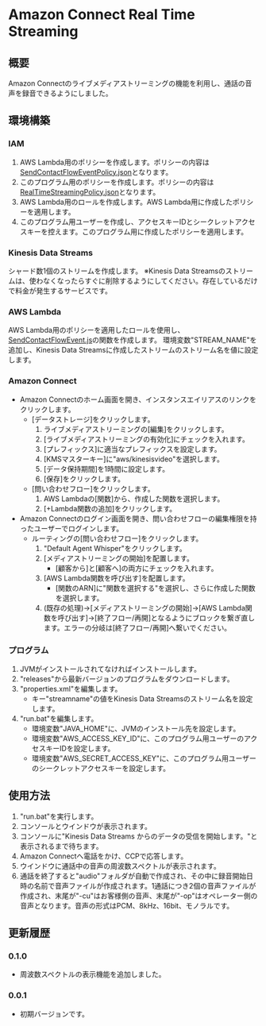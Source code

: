# Amazon Connect Real Time Streaming

## 概要

Amazon Connectのライブメディアストリーミングの機能を利用し、通話の音声を録音できるようにしました。

## 環境構築

### IAM

1. AWS Lambda用のポリシーを作成します。ポリシーの内容は[SendContactFlowEventPolicy.json](SendContactFlowEventPolicy.json)となります。
2. このプログラム用のポリシーを作成します。ポリシーの内容は[RealTimeStreamingPolicy.json](RealTimeStreamingPolicy.json)となります。
3. AWS Lambda用のロールを作成します。AWS Lambda用に作成したポリシーを適用します。
4. このプログラム用ユーザーを作成し、アクセスキーIDとシークレットアクセスキーを控えます。このプログラム用に作成したポリシーを適用します。

### Kinesis Data Streams

シャード数1個のストリームを作成します。
※Kinesis Data Streamsのストリームは、使わなくなったらすぐに削除するようにしてください。存在しているだけで料金が発生するサービスです。

### AWS Lambda

AWS Lambda用のポリシーを適用したロールを使用し、[SendContactFlowEvent.js](SendContactFlowEvent.js)の関数を作成します。
環境変数"STREAM_NAME"を追加し、Kinesis Data Streamsに作成したストリームのストリーム名を値に設定します。

### Amazon Connect

- Amazon Connectのホーム画面を開き、インスタンスエイリアスのリンクをクリックします。
  - [データストレージ]をクリックします。
    1. ライブメディアストリーミングの[編集]をクリックします。
    2. [ライブメディアストリーミングの有効化]にチェックを入れます。
    3. [プレフィックス]に適当なプレフィックスを設定します。
    4. [KMSマスターキー]に"aws/kinesisvideo"を選択します。
    5. [データ保持期間]を1時間に設定します。
    6. [保存]をクリックします。
  - [問い合わせフロー]をクリックします。
    1. AWS Lambdaの[関数]から、作成した関数を選択します。
    2. [+Lambda関数の追加]をクリックします。
- Amazon Connectのログイン画面を開き、問い合わせフローの編集権限を持ったユーザーでログインします。
  - ルーティングの[問い合わせフロー]をクリックします。
    1. "Default Agent Whisper"をクリックします。
    2. [メディアストリーミングの開始]を配置します。
       - [顧客から]と[顧客へ]の両方にチェックを入れます。
    3. [AWS Lambda関数を呼び出す]を配置します。
       - [関数のARN]に"関数を選択する"を選択し、さらに作成した関数を選択します。
    4. (既存の処理)→[メディアストリーミングの開始]→[AWS Lambda関数を呼び出す]→[終了フロー/再開]となるようにブロックを繋ぎ直します。エラーの分岐は[終了フロー/再開]へ繋いでください。

### プログラム

1. JVMがインストールされてなければインストールします。
2. "releases"から最新バージョンのプログラムをダウンロードします。
3. "properties.xml"を編集します。
   - キー"streamname"の値をKinesis Data Streamsのストリーム名を設定します。
4. "run.bat"を編集します。
   - 環境変数"JAVA_HOME"に、JVMのインストール先を設定します。
   - 環境変数"AWS_ACCESS_KEY_ID"に、このプログラム用ユーザーのアクセスキーIDを設定します。
   - 環境変数"AWS_SECRET_ACCESS_KEY"に、このプログラム用ユーザーのシークレットアクセスキーを設定します。

## 使用方法

1. "run.bat"を実行します。
2. コンソールとウインドウが表示されます。
3. コンソールに"Kinesis Data Streams からのデータの受信を開始します。"と表示されるまで待ちます。
4. Amazon Connectへ電話をかけ、CCPで応答します。
5. ウインドウに通話中の音声の周波数スペクトルが表示されます。
6. 通話を終了すると"audio"フォルダが自動で作成され、その中に録音開始日時の名前で音声ファイルが作成されます。1通話につき2個の音声ファイルが作成され、末尾が"-cu"はお客様側の音声、末尾が"-op"はオペレーター側の音声となります。音声の形式はPCM、8kHz、16bit、モノラルです。

## 更新履歴

### 0.1.0

- 周波数スペクトルの表示機能を追加しました。

### 0.0.1

- 初期バージョンです。
